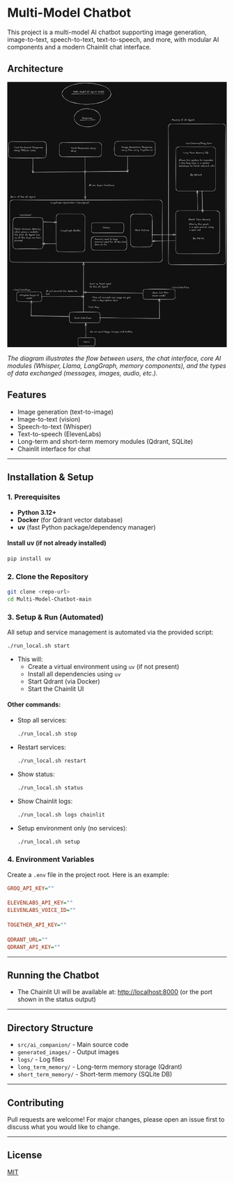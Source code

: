 # Multi-Model Chatbot

This project is a multi-model AI chatbot supporting image generation, image-to-text, speech-to-text, text-to-speech, and more, with modular AI components and a modern Chainlit chat interface.

## Architecture

![Architecture Diagram](architecture/Architecture.png)

*The diagram illustrates the flow between users, the chat interface, core AI modules (Whisper, Llama, LangGraph, memory components), and the types of data exchanged (messages, images, audio, etc.).*

## Features
- Image generation (text-to-image)
- Image-to-text (vision)
- Speech-to-text (Whisper)
- Text-to-speech (ElevenLabs)
- Long-term and short-term memory modules (Qdrant, SQLite)
- Chainlit interface for chat

---

## Installation & Setup

### 1. Prerequisites
- **Python 3.12+**
- **Docker** (for Qdrant vector database)
- **uv** (fast Python package/dependency manager)

#### Install uv (if not already installed)
```bash
pip install uv
```

### 2. Clone the Repository
```bash
git clone <repo-url>
cd Multi-Model-Chatbot-main
```

### 3. Setup & Run (Automated)
All setup and service management is automated via the provided script:

```bash
./run_local.sh start
```

- This will:
  - Create a virtual environment using `uv` (if not present)
  - Install all dependencies using `uv`
  - Start Qdrant (via Docker)
  - Start the Chainlit UI

#### Other commands:
- Stop all services:
  ```bash
  ./run_local.sh stop
  ```
- Restart services:
  ```bash
  ./run_local.sh restart
  ```
- Show status:
  ```bash
  ./run_local.sh status
  ```
- Show Chainlit logs:
  ```bash
  ./run_local.sh logs chainlit
  ```
- Setup environment only (no services):
  ```bash
  ./run_local.sh setup
  ```

### 4. Environment Variables
Create a `.env` file in the project root. Here is an example:

```ini
GROQ_API_KEY=""

ELEVENLABS_API_KEY=""
ELEVENLABS_VOICE_ID=""

TOGETHER_API_KEY=""

QDRANT_URL=""
QDRANT_API_KEY=""


```

---

## Running the Chatbot

- The Chainlit UI will be available at: [http://localhost:8000](http://localhost:8000) (or the port shown in the status output)

---

## Directory Structure
- `src/ai_companion/` - Main source code
- `generated_images/` - Output images
- `logs/` - Log files
- `long_term_memory/` - Long-term memory storage (Qdrant)
- `short_term_memory/` - Short-term memory (SQLite DB)

---

## Contributing
Pull requests are welcome! For major changes, please open an issue first to discuss what you would like to change.

---

## License
[MIT](LICENSE) 